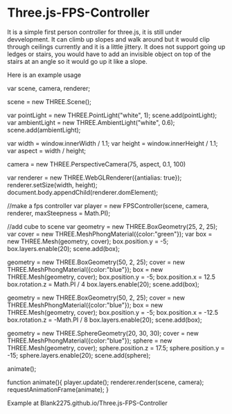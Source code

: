 # Three.js-FPS-Controller
It is a simple first person controller for three.js, it is still under devvelopment. It can climb up slopes and walk around but it would clip through ceilings currently and it is a little jittery.
It does not support going up ledges or stairs, you would have to add an invisible object on top of the stairs at an angle so it would go up it like a slope.

Here is an example usage

var scene, camera, renderer;

scene = new THREE.Scene();

var pointLight = new THREE.PointLight("white", 1);
scene.add(pointLight);
var ambientLight = new THREE.AmbientLight("white", 0.6);
scene.add(ambientLight);

var width = window.innerWidth / 1.1;
var height = window.innerHeight / 1.1;
var aspect = width / height;

camera = new THREE.PerspectiveCamera(75, aspect, 0.1, 100)

var renderer = new THREE.WebGLRenderer({antialias: true});
renderer.setSize(width, height);
document.body.appendChild(renderer.domElement);

//make a fps controller
var player = new FPSController(scene, camera, renderer, maxSteepness = Math.PI);

//add cube to scene
var geometry = new THREE.BoxGeometry(25, 2, 25);
var cover = new THREE.MeshPhongMaterial({color:"green"});
var box = new THREE.Mesh(geometry, cover);
box.position.y = -5;
box.layers.enable(20);
scene.add(box);

geometry = new THREE.BoxGeometry(50, 2, 25);
cover = new THREE.MeshPhongMaterial({color:"blue"});
box = new THREE.Mesh(geometry, cover);
box.position.y = -5;
box.position.x = 12.5
box.rotation.z = Math.PI / 4
box.layers.enable(20);
scene.add(box);

geometry = new THREE.BoxGeometry(50, 2, 25);
cover = new THREE.MeshPhongMaterial({color:"blue"});
box = new THREE.Mesh(geometry, cover);
box.position.y = -5;
box.position.x = -12.5
box.rotation.z = -Math.PI / 8
box.layers.enable(20);
scene.add(box);

geometry = new THREE.SphereGeometry(20, 30, 30);
cover = new THREE.MeshPhongMaterial({color:"blue"});
sphere = new THREE.Mesh(geometry, cover);
sphere.position.z = 17.5;
sphere.position.y = -15;
sphere.layers.enable(20);
scene.add(sphere);

animate();

function animate(){
    player.update();
    renderer.render(scene, camera);
    requestAnimationFrame(animate);
}

Example at Blank2275.github.io/Three.js-FPS-Controller

